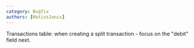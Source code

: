 ```yaml
---
category: Bugfix
authors: [MatissJanis]
---
```


Transactions table: when creating a split transaction - focus on the "debit" field next.
